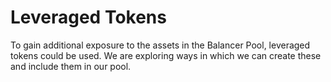 # Leveraged Tokens

To gain additional exposure to the assets in the Balancer Pool, leveraged tokens could be used. We are exploring ways in which we can create these and include them in our pool.&#x20;
